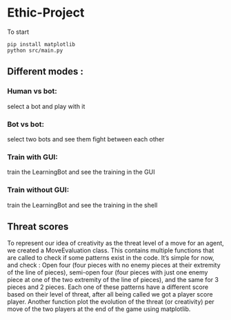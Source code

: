 # Ethic-Project

To start

```
pip install matplotlib
python src/main.py
```

## Different modes : 

### Human vs bot:
select a bot and play with it
### Bot vs bot:
select two bots and see them fight between each other
### Train with GUI:
train the LearningBot and see the training in the GUI
### Train without GUI:
train the LearningBot and see the training in the shell

## Threat scores 

To represent our idea of creativity as the threat level of a move for an agent, we created a MoveEvaluation class. This contains multiple functions that are called to check if some patterns exist in the code. It’s simple for now, and check : Open four (four pieces with no enemy pieces at their extremity of the line of pieces), semi-open four (four pieces with just one enemy piece at one of the two extremity of the line of pieces), and the same for 3 pieces and 2 pieces. Each one of these patterns have a different score based on their level of threat, after all being called we got a player score player. Another function plot the evolution of the threat (or creativity) per move of the two players at the end of the game using matplotlib.
